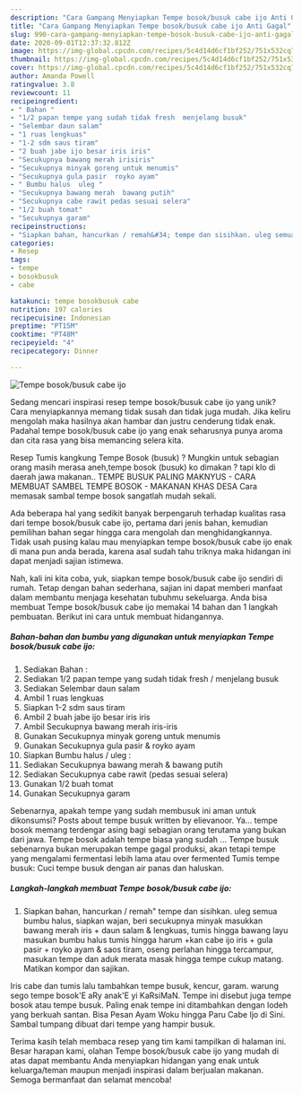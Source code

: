 ```yaml
---
description: "Cara Gampang Menyiapkan Tempe bosok/busuk cabe ijo Anti Gagal"
title: "Cara Gampang Menyiapkan Tempe bosok/busuk cabe ijo Anti Gagal"
slug: 990-cara-gampang-menyiapkan-tempe-bosok-busuk-cabe-ijo-anti-gagal
date: 2020-09-01T12:37:32.812Z
image: https://img-global.cpcdn.com/recipes/5c4d14d6cf1bf252/751x532cq70/tempe-bosokbusuk-cabe-ijo-foto-resep-utama.jpg
thumbnail: https://img-global.cpcdn.com/recipes/5c4d14d6cf1bf252/751x532cq70/tempe-bosokbusuk-cabe-ijo-foto-resep-utama.jpg
cover: https://img-global.cpcdn.com/recipes/5c4d14d6cf1bf252/751x532cq70/tempe-bosokbusuk-cabe-ijo-foto-resep-utama.jpg
author: Amanda Powell
ratingvalue: 3.8
reviewcount: 11
recipeingredient:
- " Bahan "
- "1/2 papan tempe yang sudah tidak fresh  menjelang busuk"
- "Selembar daun salam"
- "1 ruas lengkuas"
- "1-2 sdm saus tiram"
- "2 buah jabe ijo besar iris iris"
- "Secukupnya bawang merah irisiris"
- "Secukupnya minyak goreng untuk menumis"
- "Secukupnya gula pasir  royko ayam"
- " Bumbu halus  uleg "
- "Secukupnya bawang merah  bawang putih"
- "Secukupnya cabe rawit pedas sesuai selera"
- "1/2 buah tomat"
- "Secukupnya garam"
recipeinstructions:
- "Siapkan bahan, hancurkan / remah&#34; tempe dan sisihkan. uleg semua bumbu halus, siapkan wajan, beri secukupnya minyak masukkan bawang merah iris + daun salam &amp; lengkuas, tumis hingga bawang layu masukan bumbu halus tumis hingga harum +kan cabe ijo iris + gula pasir + royko ayam &amp; saos tiram, oseng perlahan hingga tercampur, masukan tempe dan aduk merata masak hingga tempe cukup matang. Matikan kompor dan sajikan."
categories:
- Resep
tags:
- tempe
- bosokbusuk
- cabe

katakunci: tempe bosokbusuk cabe 
nutrition: 197 calories
recipecuisine: Indonesian
preptime: "PT15M"
cooktime: "PT48M"
recipeyield: "4"
recipecategory: Dinner

---
```



![Tempe bosok/busuk cabe ijo](https://img-global.cpcdn.com/recipes/5c4d14d6cf1bf252/751x532cq70/tempe-bosokbusuk-cabe-ijo-foto-resep-utama.jpg)

Sedang mencari inspirasi resep tempe bosok/busuk cabe ijo yang unik? Cara menyiapkannya memang tidak susah dan tidak juga mudah. Jika keliru mengolah maka hasilnya akan hambar dan justru cenderung tidak enak. Padahal tempe bosok/busuk cabe ijo yang enak seharusnya punya aroma dan cita rasa yang bisa memancing selera kita.

Resep Tumis kangkung Tempe Bosok (busuk) ? Mungkin untuk sebagian orang masih merasa aneh,tempe bosok (busuk) ko dimakan ? tapi klo di daerah jawa makanan.. TEMPE BUSUK PALING MAKNYUS - CARA MEMBUAT SAMBEL TEMPE BOSOK - MAKANAN KHAS DESA Cara memasak sambal tempe bosok sangatlah mudah sekali.

Ada beberapa hal yang sedikit banyak berpengaruh terhadap kualitas rasa dari tempe bosok/busuk cabe ijo, pertama dari jenis bahan, kemudian pemilihan bahan segar hingga cara mengolah dan menghidangkannya. Tidak usah pusing kalau mau menyiapkan tempe bosok/busuk cabe ijo enak di mana pun anda berada, karena asal sudah tahu triknya maka hidangan ini dapat menjadi sajian istimewa.


Nah, kali ini kita coba, yuk, siapkan tempe bosok/busuk cabe ijo sendiri di rumah. Tetap dengan bahan sederhana, sajian ini dapat memberi manfaat dalam membantu menjaga kesehatan tubuhmu sekeluarga. Anda bisa membuat Tempe bosok/busuk cabe ijo memakai 14 bahan dan 1 langkah pembuatan. Berikut ini cara untuk membuat hidangannya.

<!--inarticleads1-->

##### Bahan-bahan dan bumbu yang digunakan untuk menyiapkan Tempe bosok/busuk cabe ijo:

1. Sediakan  Bahan :
1. Sediakan 1/2 papan tempe yang sudah tidak fresh / menjelang busuk
1. Sediakan Selembar daun salam
1. Ambil 1 ruas lengkuas
1. Siapkan 1-2 sdm saus tiram
1. Ambil 2 buah jabe ijo besar iris iris
1. Ambil Secukupnya bawang merah iris-iris
1. Gunakan Secukupnya minyak goreng untuk menumis
1. Gunakan Secukupnya gula pasir &amp; royko ayam
1. Siapkan  Bumbu halus / uleg :
1. Sediakan Secukupnya bawang merah &amp; bawang putih
1. Sediakan Secukupnya cabe rawit (pedas sesuai selera)
1. Gunakan 1/2 buah tomat
1. Gunakan Secukupnya garam


Sebenarnya, apakah tempe yang sudah membusuk ini aman untuk dikonsumsi? Posts about tempe busuk written by elievanoor. Ya… tempe bosok memang terdengar asing bagi sebagian orang terutama yang bukan dari jawa. Tempe bosok adalah tempe biasa yang sudah … Tempe busuk sebenarnya bukan merupakan tempe gagal produksi, akan tetapi tempe yang mengalami fermentasi lebih lama atau over fermented Tumis tempe busuk: Cuci tempe busuk dengan air panas dan haluskan. 

<!--inarticleads2-->

##### Langkah-langkah membuat Tempe bosok/busuk cabe ijo:

1. Siapkan bahan, hancurkan / remah&#34; tempe dan sisihkan. uleg semua bumbu halus, siapkan wajan, beri secukupnya minyak masukkan bawang merah iris + daun salam &amp; lengkuas, tumis hingga bawang layu masukan bumbu halus tumis hingga harum +kan cabe ijo iris + gula pasir + royko ayam &amp; saos tiram, oseng perlahan hingga tercampur, masukan tempe dan aduk merata masak hingga tempe cukup matang. Matikan kompor dan sajikan.


Iris cabe dan tumis lalu tambahkan tempe busuk, kencur, garam. warung sego tempe bosok&#39;E aRy anak&#39;E yi KaRsiMaN. Tempe ini disebut juga tempe bosok atau tempe busuk. Paling enak tempe ini ditambahkan dengan lodeh yang berkuah santan. Bisa Pesan Ayam Woku hingga Paru Cabe Ijo di Sini. Sambal tumpang dibuat dari tempe yang hampir busuk. 

Terima kasih telah membaca resep yang tim kami tampilkan di halaman ini. Besar harapan kami, olahan Tempe bosok/busuk cabe ijo yang mudah di atas dapat membantu Anda menyiapkan hidangan yang enak untuk keluarga/teman maupun menjadi inspirasi dalam berjualan makanan. Semoga bermanfaat dan selamat mencoba!
